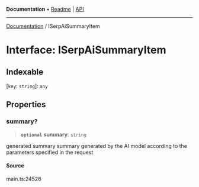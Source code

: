 **Documentation** • [Readme](../README.md) \| [API](../globals.md)

***

[Documentation](../README.md) / ISerpAiSummaryItem

# Interface: ISerpAiSummaryItem

## Indexable

 \[`key`: `string`\]: `any`

## Properties

### summary?

> **`optional`** **summary**: `string`

generated summary
summary generated by the AI model according to the parameters specified in the request

#### Source

main.ts:24526
